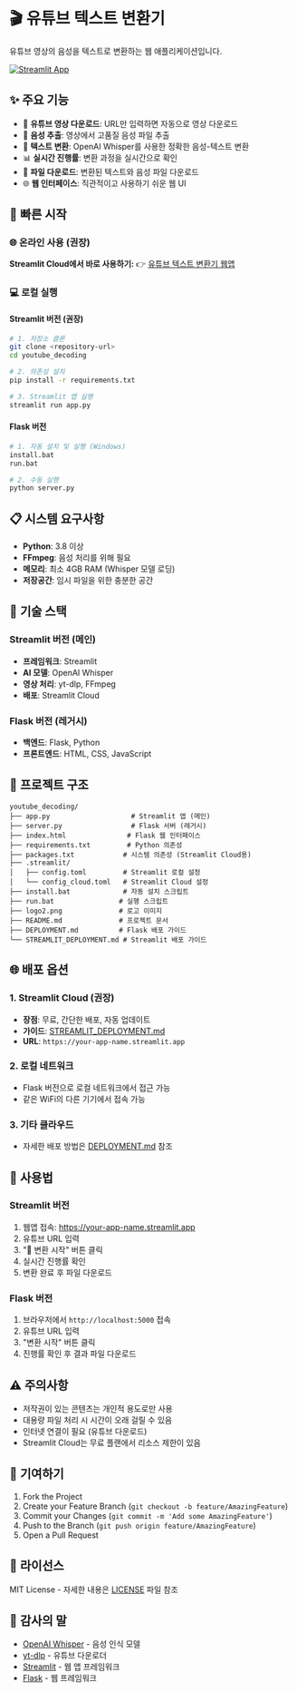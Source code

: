 # 🎬 유튜브 텍스트 변환기

유튜브 영상의 음성을 텍스트로 변환하는 웹 애플리케이션입니다.

[![Streamlit App](https://static.streamlit.io/badges/streamlit_badge_black_white.svg)](https://your-app-name.streamlit.app)

## ✨ 주요 기능

- 🎥 **유튜브 영상 다운로드**: URL만 입력하면 자동으로 영상 다운로드
- 🎵 **음성 추출**: 영상에서 고품질 음성 파일 추출
- 📝 **텍스트 변환**: OpenAI Whisper를 사용한 정확한 음성-텍스트 변환
- 📊 **실시간 진행률**: 변환 과정을 실시간으로 확인
- 📁 **파일 다운로드**: 변환된 텍스트와 음성 파일 다운로드
- 🌐 **웹 인터페이스**: 직관적이고 사용하기 쉬운 웹 UI

## 🚀 빠른 시작

### 🌐 온라인 사용 (권장)

**Streamlit Cloud에서 바로 사용하기:**
👉 [유튜브 텍스트 변환기 웹앱](https://your-app-name.streamlit.app)

### 💻 로컬 실행

#### Streamlit 버전 (권장)
```bash
# 1. 저장소 클론
git clone <repository-url>
cd youtube_decoding

# 2. 의존성 설치
pip install -r requirements.txt

# 3. Streamlit 앱 실행
streamlit run app.py
```

#### Flask 버전
```bash
# 1. 자동 설치 및 실행 (Windows)
install.bat
run.bat

# 2. 수동 실행
python server.py
```

## 📋 시스템 요구사항

- **Python**: 3.8 이상
- **FFmpeg**: 음성 처리를 위해 필요
- **메모리**: 최소 4GB RAM (Whisper 모델 로딩)
- **저장공간**: 임시 파일을 위한 충분한 공간

## 🔧 기술 스택

### Streamlit 버전 (메인)
- **프레임워크**: Streamlit
- **AI 모델**: OpenAI Whisper
- **영상 처리**: yt-dlp, FFmpeg
- **배포**: Streamlit Cloud

### Flask 버전 (레거시)
- **백엔드**: Flask, Python
- **프론트엔드**: HTML, CSS, JavaScript

## 📁 프로젝트 구조

```
youtube_decoding/
├── app.py                    # Streamlit 앱 (메인)
├── server.py                 # Flask 서버 (레거시)
├── index.html               # Flask 웹 인터페이스
├── requirements.txt         # Python 의존성
├── packages.txt            # 시스템 의존성 (Streamlit Cloud용)
├── .streamlit/
│   ├── config.toml         # Streamlit 로컬 설정
│   └── config_cloud.toml   # Streamlit Cloud 설정
├── install.bat             # 자동 설치 스크립트
├── run.bat                # 실행 스크립트
├── logo2.png              # 로고 이미지
├── README.md              # 프로젝트 문서
├── DEPLOYMENT.md          # Flask 배포 가이드
└── STREAMLIT_DEPLOYMENT.md # Streamlit 배포 가이드
```

## 🌐 배포 옵션

### 1. Streamlit Cloud (권장)
- **장점**: 무료, 간단한 배포, 자동 업데이트
- **가이드**: [STREAMLIT_DEPLOYMENT.md](STREAMLIT_DEPLOYMENT.md)
- **URL**: `https://your-app-name.streamlit.app`

### 2. 로컬 네트워크
- Flask 버전으로 로컬 네트워크에서 접근 가능
- 같은 WiFi의 다른 기기에서 접속 가능

### 3. 기타 클라우드
- 자세한 배포 방법은 [DEPLOYMENT.md](DEPLOYMENT.md) 참조

## 🎯 사용법

### Streamlit 버전
1. 웹앱 접속: https://your-app-name.streamlit.app
2. 유튜브 URL 입력
3. "🚀 변환 시작" 버튼 클릭
4. 실시간 진행률 확인
5. 변환 완료 후 파일 다운로드

### Flask 버전
1. 브라우저에서 `http://localhost:5000` 접속
2. 유튜브 URL 입력
3. "변환 시작" 버튼 클릭
4. 진행률 확인 후 결과 파일 다운로드

## ⚠️ 주의사항

- 저작권이 있는 콘텐츠는 개인적 용도로만 사용
- 대용량 파일 처리 시 시간이 오래 걸릴 수 있음
- 인터넷 연결이 필요 (유튜브 다운로드)
- Streamlit Cloud는 무료 플랜에서 리소스 제한이 있음

## 🤝 기여하기

1. Fork the Project
2. Create your Feature Branch (`git checkout -b feature/AmazingFeature`)
3. Commit your Changes (`git commit -m 'Add some AmazingFeature'`)
4. Push to the Branch (`git push origin feature/AmazingFeature`)
5. Open a Pull Request

## 📄 라이선스

MIT License - 자세한 내용은 [LICENSE](LICENSE) 파일 참조

## 🙏 감사의 말

- [OpenAI Whisper](https://github.com/openai/whisper) - 음성 인식 모델
- [yt-dlp](https://github.com/yt-dlp/yt-dlp) - 유튜브 다운로더
- [Streamlit](https://streamlit.io/) - 웹 앱 프레임워크
- [Flask](https://flask.palletsprojects.com/) - 웹 프레임워크